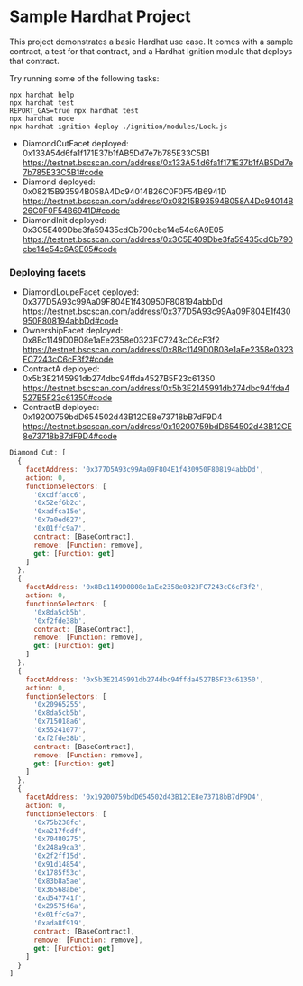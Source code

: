 # Sample Hardhat Project

This project demonstrates a basic Hardhat use case. It comes with a sample contract, a test for that contract, and a Hardhat Ignition module that deploys that contract.

Try running some of the following tasks:

```shell
npx hardhat help
npx hardhat test
REPORT_GAS=true npx hardhat test
npx hardhat node
npx hardhat ignition deploy ./ignition/modules/Lock.js
```

- DiamondCutFacet deployed: 0x133A54d6fa1f171E37b1fAB5Dd7e7b785E33C5B1
  https://testnet.bscscan.com/address/0x133A54d6fa1f171E37b1fAB5Dd7e7b785E33C5B1#code
- Diamond deployed: 0x08215B93594B058A4Dc94014B26C0F0F54B6941D
  https://testnet.bscscan.com/address/0x08215B93594B058A4Dc94014B26C0F0F54B6941D#code
- DiamondInit deployed: 0x3C5E409Dbe3fa59435cdCb790cbe14e54c6A9E05
  https://testnet.bscscan.com/address/0x3C5E409Dbe3fa59435cdCb790cbe14e54c6A9E05#code

### Deploying facets

- DiamondLoupeFacet deployed: 0x377D5A93c99Aa09F804E1f430950F808194abbDd
  https://testnet.bscscan.com/address/0x377D5A93c99Aa09F804E1f430950F808194abbDd#code
- OwnershipFacet deployed: 0x8Bc1149D0B08e1aEe2358e0323FC7243cC6cF3f2
  https://testnet.bscscan.com/address/0x8Bc1149D0B08e1aEe2358e0323FC7243cC6cF3f2#code
- ContractA deployed: 0x5b3E2145991db274dbc94ffda4527B5F23c61350
  https://testnet.bscscan.com/address/0x5b3E2145991db274dbc94ffda4527B5F23c61350#code
- ContractB deployed: 0x19200759bdD654502d43B12CE8e73718bB7dF9D4
  https://testnet.bscscan.com/address/0x19200759bdD654502d43B12CE8e73718bB7dF9D4#code

```js
Diamond Cut: [
  {
    facetAddress: '0x377D5A93c99Aa09F804E1f430950F808194abbDd',
    action: 0,
    functionSelectors: [
      '0xcdffacc6',
      '0x52ef6b2c',
      '0xadfca15e',
      '0x7a0ed627',
      '0x01ffc9a7',
      contract: [BaseContract],
      remove: [Function: remove],
      get: [Function: get]
    ]
  },
  {
    facetAddress: '0x8Bc1149D0B08e1aEe2358e0323FC7243cC6cF3f2',
    action: 0,
    functionSelectors: [
      '0x8da5cb5b',
      '0xf2fde38b',
      contract: [BaseContract],
      remove: [Function: remove],
      get: [Function: get]
    ]
  },
  {
    facetAddress: '0x5b3E2145991db274dbc94ffda4527B5F23c61350',
    action: 0,
    functionSelectors: [
      '0x20965255',
      '0x8da5cb5b',
      '0x715018a6',
      '0x55241077',
      '0xf2fde38b',
      contract: [BaseContract],
      remove: [Function: remove],
      get: [Function: get]
    ]
  },
  {
    facetAddress: '0x19200759bdD654502d43B12CE8e73718bB7dF9D4',
    action: 0,
    functionSelectors: [
      '0x75b238fc',
      '0xa217fddf',
      '0x70480275',
      '0x248a9ca3',
      '0x2f2ff15d',
      '0x91d14854',
      '0x1785f53c',
      '0x83b8a5ae',
      '0x36568abe',
      '0xd547741f',
      '0x29575f6a',
      '0x01ffc9a7',
      '0xada8f919',
      contract: [BaseContract],
      remove: [Function: remove],
      get: [Function: get]
    ]
  }
]
```
